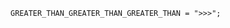 <!-- This file is generated automatically by infrastructure scripts. Please don't edit by hand. -->

```{ .ebnf .slang-ebnf #GREATER_THAN_GREATER_THAN_GREATER_THAN }
GREATER_THAN_GREATER_THAN_GREATER_THAN = ">>>";
```
